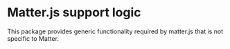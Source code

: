# Matter.js support logic

This package provides generic functionality required by matter.js that is not specific to Matter.
